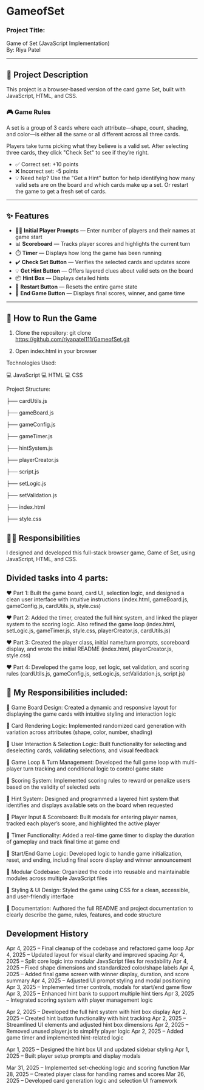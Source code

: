 # GameofSet

### Project Title:
Game of Set (JavaScript Implementation)  
By: Riya Patel

---

## 📝 Project Description

This project is a browser-based version of the card game Set, built with JavaScript, HTML, and CSS.

### 🎮 Game Rules

A set is a group of 3 cards where each attribute—shape, count, shading, and color—is either all the same or all different across all three cards.

Players take turns picking what they believe is a valid set. After selecting three cards, they click "Check Set" to see if they’re right.

- ✅ Correct set: +10 points  
- ❌ Incorrect set: -5 points  
- 💡 Need help? Use the "Get a Hint" button for help identifying how many valid sets are on the board and which cards make up a set. Or restart the game to get a fresh set of cards.

---

## ✨ Features

- 🧍‍♀️ **Initial Player Prompts** — Enter number of players and their names at game start
- 📊 **Scoreboard** — Tracks player scores and highlights the current turn
- ⏱️ **Timer** — Displays how long the game has been running
- ✔️ **Check Set Button** — Verifies the selected cards and updates score
- 💡 **Get Hint Button** — Offers layered clues about valid sets on the board
- 📦 **Hint Box** — Displays detailed hints
- 🔄 **Restart Button** — Resets the entire game state
- 🛑 **End Game Button** — Displays final scores, winner, and game time

---

## 🚀 How to Run the Game

1. Clone the repository:
git clone https://github.com/riyapatel111/GameofSet.git

2. Open index.html in your browser

Technologies Used:

💻 JavaScript
💻 HTML
💻 CSS
 

Project Structure:

├── cardUtils.js

├── gameBoard.js

├── gameConfig.js

├── gameTimer.js

├── hintSystem.js

├── playerCreator.js

├── script.js

├── setLogic.js

├── setValidation.js

├── index.html

├── style.css

## 👩‍💻 Responsibilities
I designed and developed this full-stack browser game, Game of Set, using JavaScript, HTML, and CSS.

## Divided tasks into 4 parts:

♥️ Part 1: Built the game board, card UI, selection logic, and designed a clean user interface with intuitive instructions (index.html, gameBoard.js, gameConfig.js, cardUtils.js, style.css)

♥️ Part 2: Added the timer, created the full hint system, and linked the player system to the scoring logic. Also refined the game loop (index.html, setLogic.js, gameTimer.js, style.css, playerCreator.js, cardUtils.js)

♥️ Part 3: Created the player class, initial name/turn prompts, scoreboard display, and wrote the initial README (index.html, playerCreator.js, style.css)

♥️ Part 4: Developed the game loop, set logic, set validation, and scoring rules (cardUtils.js, gameConfig.js, setLogic.js, setValidation.js, script.js)

## 📕 My Responsibilities included:

📝 Game Board Design: Created a dynamic and responsive layout for displaying the game cards with intuitive styling and interaction logic

📝 Card Rendering Logic: Implemented randomized card generation with variation across attributes (shape, color, number, shading)

📝 User Interaction & Selection Logic: Built functionality for selecting and deselecting cards, validating selections, and visual feedback

📝 Game Loop & Turn Management: Developed the full game loop with multi-player turn tracking and conditional logic to control game state

📝 Scoring System: Implemented scoring rules to reward or penalize users based on the validity of selected sets

📝 Hint System: Designed and programmed a layered hint system that identifies and displays available sets on the board when requested

📝 Player Input & Scoreboard: Built modals for entering player names, tracked each player’s score, and highlighted the active player

📝 Timer Functionality: Added a real-time game timer to display the duration of gameplay and track final time at game end

📝 Start/End Game Logic: Developed logic to handle game initialization, reset, and ending, including final score display and winner announcement

📝 Modular Codebase: Organized the code into reusable and maintainable modules across multiple JavaScript files

📝 Styling & UI Design: Styled the game using CSS for a clean, accessible, and user-friendly interface

📝 Documentation: Authored the full README and project documentation to clearly describe the game, rules, features, and code structure

## Development History

Apr 4, 2025 – Final cleanup of the codebase and refactored game loop
Apr 4, 2025 – Updated layout for visual clarity and improved spacing
Apr 4, 2025 – Split core logic into modular JavaScript files for readability
Apr 4, 2025 – Fixed shape dimensions and standardized color/shape labels
Apr 4, 2025 – Added final game screen with winner display, duration, and score summary
Apr 4, 2025 – Adjusted UI prompt styling and modal positioning
Apr 3, 2025 – Implemented timer controls, modals for start/end game flow
Apr 3, 2025 – Enhanced hint bank to support multiple hint tiers
Apr 3, 2025 – Integrated scoring system with player management logic

Apr 2, 2025 – Developed the full hint system with hint box display
Apr 2, 2025 – Created hint button functionality with hint tracking
Apr 2, 2025 – Streamlined UI elements and adjusted hint box dimensions
Apr 2, 2025 – Removed unused player.js to simplify player logic
Apr 2, 2025 – Added game timer and implemented hint-related logic

Apr 1, 2025 – Designed the hint box UI and updated sidebar styling
Apr 1, 2025 – Built player setup prompts and display modals

Mar 31, 2025 – Implemented set-checking logic and scoring function
Mar 28, 2025 – Created player class for handling names and scores
Mar 26, 2025 – Developed card generation logic and selection UI framework
